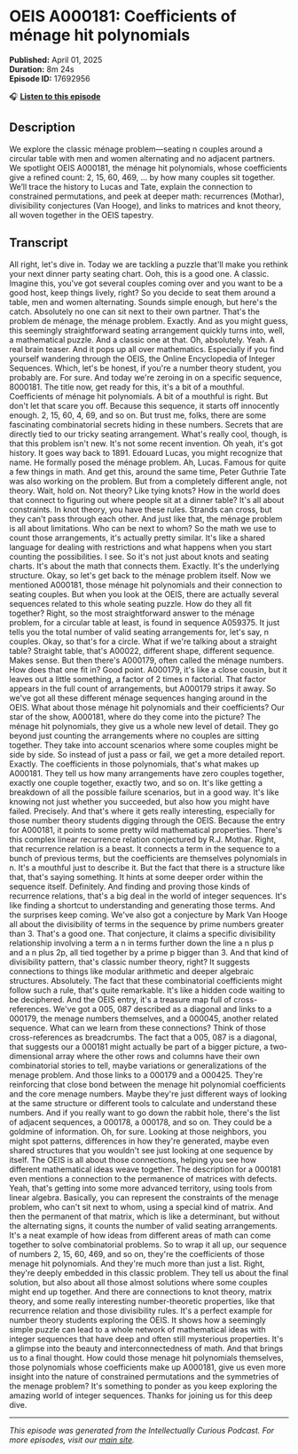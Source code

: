 # OEIS A000181: Coefficients of ménage hit polynomials

**Published:** April 01, 2025  
**Duration:** 8m 24s  
**Episode ID:** 17692956

🎧 **[Listen to this episode](https://intellectuallycurious.buzzsprout.com/2529712/episodes/17692956-oeis-a000181-coefficients-of-ménage-hit-polynomials)**

## Description

We explore the classic ménage problem—seating n couples around a circular table with men and women alternating and no adjacent partners. We spotlight OEIS A000181, the ménage hit polynomials, whose coefficients give a refined count: 2, 15, 60, 469, ... by how many couples sit together. We’ll trace the history to Lucas and Tate, explain the connection to constrained permutations, and peek at deeper math: recurrences (Mothar), divisibility conjectures (Van Hooge), and links to matrices and knot theory, all woven together in the OEIS tapestry.

## Transcript

All right, let's dive in. Today we are tackling a puzzle that'll make you rethink your next dinner party seating chart. Ooh, this is a good one. A classic. Imagine this, you've got several couples coming over and you want to be a good host, keep things lively, right? So you decide to seat them around a table, men and women alternating. Sounds simple enough, but here's the catch. Absolutely no one can sit next to their own partner. That's the problem de ménage, the ménage problem. Exactly. And as you might guess, this seemingly straightforward seating arrangement quickly turns into, well, a mathematical puzzle. And a classic one at that. Oh, absolutely. Yeah. A real brain teaser. And it pops up all over mathematics. Especially if you find yourself wandering through the OEIS, the Online Encyclopedia of Integer Sequences. Which, let's be honest, if you're a number theory student, you probably are. For sure. And today we're zeroing in on a specific sequence, 8000181. The title now, get ready for this, it's a bit of a mouthful. Coefficients of ménage hit polynomials. A bit of a mouthful is right. But don't let that scare you off. Because this sequence, it starts off innocently enough. 2, 15, 60, 4, 69, and so on. But trust me, folks, there are some fascinating combinatorial secrets hiding in these numbers. Secrets that are directly tied to our tricky seating arrangement. What's really cool, though, is that this problem isn't new. It's not some recent invention. Oh yeah, it's got history. It goes way back to 1891. Edouard Lucas, you might recognize that name. He formally posed the ménage problem. Ah, Lucas. Famous for quite a few things in math. And get this, around the same time, Peter Guthrie Tate was also working on the problem. But from a completely different angle, not theory. Wait, hold on. Not theory? Like tying knots? How in the world does that connect to figuring out where people sit at a dinner table? It's all about constraints. In knot theory, you have these rules. Strands can cross, but they can't pass through each other. And just like that, the ménage problem is all about limitations. Who can be next to whom? So the math we use to count those arrangements, it's actually pretty similar. It's like a shared language for dealing with restrictions and what happens when you start counting the possibilities. I see. So it's not just about knots and seating charts. It's about the math that connects them. Exactly. It's the underlying structure. Okay, so let's get back to the ménage problem itself. Now we mentioned A000181, those ménage hit polynomials and their connection to seating couples. But when you look at the OEIS, there are actually several sequences related to this whole seating puzzle. How do they all fit together? Right, so the most straightforward answer to the ménage problem, for a circular table at least, is found in sequence A059375. It just tells you the total number of valid seating arrangements for, let's say, n couples. Okay, so that's for a circle. What if we're talking about a straight table? Straight table, that's A00022, different shape, different sequence. Makes sense. But then there's A000179, often called the ménage numbers. How does that one fit in? Good point. A000179, it's like a close cousin, but it leaves out a little something, a factor of 2 times n factorial. That factor appears in the full count of arrangements, but A000179 strips it away. So we've got all these different ménage sequences hanging around in the OEIS. What about those ménage hit polynomials and their coefficients? Our star of the show, A000181, where do they come into the picture? The ménage hit polynomials, they give us a whole new level of detail. They go beyond just counting the arrangements where no couples are sitting together. They take into account scenarios where some couples might be side by side. So instead of just a pass or fail, we get a more detailed report. Exactly. The coefficients in those polynomials, that's what makes up A000181. They tell us how many arrangements have zero couples together, exactly one couple together, exactly two, and so on. It's like getting a breakdown of all the possible failure scenarios, but in a good way. It's like knowing not just whether you succeeded, but also how you might have failed. Precisely. And that's where it gets really interesting, especially for those number theory students digging through the OEIS. Because the entry for A000181, it points to some pretty wild mathematical properties. There's this complex linear recurrence relation conjectured by R.J. Mothar. Right, that recurrence relation is a beast. It connects a term in the sequence to a bunch of previous terms, but the coefficients are themselves polynomials in n. It's a mouthful just to describe it. But the fact that there is a structure like that, that's saying something. It hints at some deeper order within the sequence itself. Definitely. And finding and proving those kinds of recurrence relations, that's a big deal in the world of integer sequences. It's like finding a shortcut to understanding and generating those terms. And the surprises keep coming. We've also got a conjecture by Mark Van Hooge all about the divisibility of terms in the sequence by prime numbers greater than 3. That's a good one. That conjecture, it claims a specific divisibility relationship involving a term a n in terms further down the line a n plus p and a n plus 2p, all tied together by a prime p bigger than 3. And that kind of divisibility pattern, that's classic number theory, right? It suggests connections to things like modular arithmetic and deeper algebraic structures. Absolutely. The fact that these combinatorial coefficients might follow such a rule, that's quite remarkable. It's like a hidden code waiting to be deciphered. And the OEIS entry, it's a treasure map full of cross-references. We've got a 005, 087 described as a diagonal and links to a 000179, the menage numbers themselves, and a 000045, another related sequence. What can we learn from these connections? Think of those cross-references as breadcrumbs. The fact that a 005, 087 is a diagonal, that suggests our a 000181 might actually be part of a bigger picture, a two-dimensional array where the other rows and columns have their own combinatorial stories to tell, maybe variations or generalizations of the menage problem. And those links to a 000179 and a 000425. They're reinforcing that close bond between the menage hit polynomial coefficients and the core menage numbers. Maybe they're just different ways of looking at the same structure or different tools to calculate and understand these numbers. And if you really want to go down the rabbit hole, there's the list of adjacent sequences, a 000178, a 000178, and so on. They could be a goldmine of information. Oh, for sure. Looking at those neighbors, you might spot patterns, differences in how they're generated, maybe even shared structures that you wouldn't see just looking at one sequence by itself. The OEIS is all about those connections, helping you see how different mathematical ideas weave together. The description for a 000181 even mentions a connection to the permanence of matrices with defects. Yeah, that's getting into some more advanced territory, using tools from linear algebra. Basically, you can represent the constraints of the menage problem, who can't sit next to whom, using a special kind of matrix. And then the permanent of that matrix, which is like a determinant, but without the alternating signs, it counts the number of valid seating arrangements. It's a neat example of how ideas from different areas of math can come together to solve combinatorial problems. So to wrap it all up, our sequence of numbers 2, 15, 60, 469, and so on, they're the coefficients of those menage hit polynomials. And they're much more than just a list. Right, they're deeply embedded in this classic problem. They tell us about the final solution, but also about all those almost solutions where some couples might end up together. And there are connections to knot theory, matrix theory, and some really interesting number-theoretic properties, like that recurrence relation and those divisibility rules. It's a perfect example for number theory students exploring the OEIS. It shows how a seemingly simple puzzle can lead to a whole network of mathematical ideas with integer sequences that have deep and often still mysterious properties. It's a glimpse into the beauty and interconnectedness of math. And that brings us to a final thought. How could those menage hit polynomials themselves, those polynomials whose coefficients make up A000181, give us even more insight into the nature of constrained permutations and the symmetries of the menage problem? It's something to ponder as you keep exploring the amazing world of integer sequences. Thanks for joining us for this deep dive.

---
*This episode was generated from the Intellectually Curious Podcast. For more episodes, visit our [main site](https://intellectuallycurious.buzzsprout.com).*
